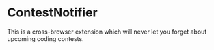 # ContestNotifier
This is a cross-browser extension which will never let you forget about upcoming coding contests.
